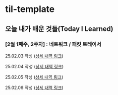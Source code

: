 # til-template

## 오늘 내가 배운 것들(Today I Learned)

### [2월 1째주, 2주차] : 네트워크 / 패킷 트레이서

25.02.03 작성 ([상세 내역 링크](https://github.com/Mason-P-ark/jett.park-til/blob/main/Feb/2025-02-03))

25.02.04 작성 ([상세 내역 링크](https://github.com/Mason-P-ark/jett.park-til/blob/main/Feb/2025-02-04)) 

25.02.05 작성 ([상세 내역 링크](https://github.com/Mason-P-ark/jett.park-til/blob/main/Feb/2025-02-05))

25.02.06 작성 ([상세 내역 링크](https://github.com/Mason-P-ark/jett.park-til/blob/main/Feb/2025-02-06))
